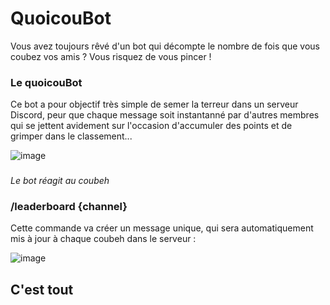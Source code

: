 # QuoicouBot
Vous avez toujours rêvé d'un bot qui décompte le nombre de fois que vous coubez vos amis ? 
Vous risquez de vous pincer !

### Le quoicouBot
Ce bot a pour objectif très simple de semer la terreur dans un serveur Discord, peur que chaque message soit instantanné par d'autres membres qui se jettent avidement sur l'occasion d'accumuler des 
points et de grimper dans le classement...

![image](https://github.com/Mathiousse/QuoicouBot/assets/58639269/955fd0cc-e83a-4aee-a9ef-6e8cf9d28b1c)
###
*Le bot réagit au coubeh*

### /leaderboard {channel}
Cette commande va créer un message unique, qui sera automatiquement mis à jour à chaque coubeh dans le serveur :

![image](https://github.com/Mathiousse/CoubehBot/assets/58639269/fd7cf264-5906-4776-be47-fcc75e1d4b0d)

## C'est tout
